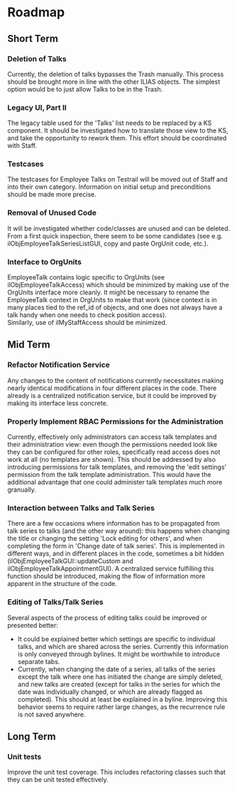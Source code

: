 # Roadmap

## Short Term

### Deletion of Talks

Currently, the deletion of talks bypasses the Trash manually. This
process should be brought more in line with the other ILIAS objects.
The simplest option would be to just allow Talks to be in the Trash.

### Legacy UI, Part II

The legacy table used for the 'Talks' list needs to be replaced by
a KS component. It should be investigated how to translate those view
to the KS, and take the opportunity to rework them. This effort should
be coordinated with Staff.

### Testcases

The testcases for Employee Talks on Testrail will be moved out of Staff
and into their own category. Information on initial setup and preconditions
should be made more precise.

### Removal of Unused Code

It will be investigated whether code/classes are unused and can be
deleted. From a first quick inspection, there seem to be some candidates
(see e.g. ilObjEmployeeTalkSeriesListGUI, copy and paste OrgUnit code,
etc.).

### Interface to OrgUnits

EmployeeTalk contains logic specific to OrgUnits (see 
ilObjEmployeeTalkAccess) which should be minimized by making use of
the OrgUnits interface more cleanly. It might be necessary to rename the
EmployeeTalk context in OrgUnits to make that work (since context is in
many places tied to the ref_id of objects, and one does not always have a
talk handy when one needs to check position access).<br>
Similarly, use of ilMyStaffAccess should be minimized.

## Mid Term

### Refactor Notification Service

Any changes to the content of notifications currently necessitates making
nearly identical modifications in four different places in the code. There
already is a centralized notification service, but it could be improved by
making its interface less concrete.

### Properly Implement RBAC Permissions for the Administration

Currently, effectively only administrators can access talk templates and
their administration view: even though the permissions needed look like
they can be configured for other roles, specifically read access does
not work at all (no templates are shown). This should be addressed by also
introducing permissions for talk templates, and removing the 'edit settings'
permission from the talk template administration. This would have the 
additional advantage that one could administer talk templates much more
granually.

### Interaction between Talks and Talk Series

There are a few occasions where information has to be propagated from talk
series to talks (and the other way around): this happens when changing the
title or changing the setting 'Lock editing for others', and when completing
the form in 'Change date of talk series'. This is implemented in different
ways, and in different places in the code, sometimes a bit hidden
(ilObjEmployeeTalkGUI::updateCustom and ilObjEmployeeTalkAppointmentGUI).
A centralized service fulfilling this function should be introduced, making
the flow of information more apparent in the structure of the code.

### Editing of Talks/Talk Series

Several aspects of the process of editing talks could be improved or
presented better:
- It could be explained better which settings are specific to individual
talks, and which are shared across the series. Currently this information
is only conveyed through bylines. It might be worthwhile to introduce 
separate tabs.
- Currently, when changing the date of a series, all talks of the series
except the talk where one has initiated the change are simply deleted, and
new talks are created (except for talks in the series for which the
date was individually changed, or which are already flagged as completed).
This should at least be explained in a byline. Improving this behavior
seems to require rather large changes, as the recurrence rule is not saved
anywhere.

## Long Term

### Unit tests

Improve the unit test coverage. This includes refactoring classes such
that they can be unit tested effectively.
